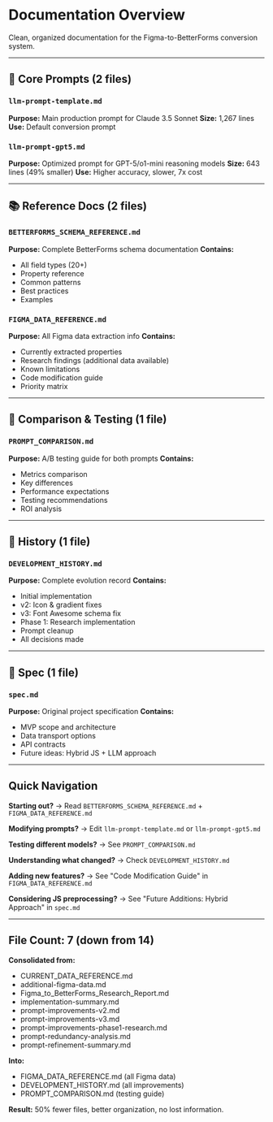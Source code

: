 # Documentation Overview

Clean, organized documentation for the Figma-to-BetterForms conversion system.

---

## 📌 Core Prompts (2 files)

### `llm-prompt-template.md`
**Purpose:** Main production prompt for Claude 3.5 Sonnet
**Size:** 1,267 lines
**Use:** Default conversion prompt

### `llm-prompt-gpt5.md`
**Purpose:** Optimized prompt for GPT-5/o1-mini reasoning models
**Size:** 643 lines (49% smaller)
**Use:** Higher accuracy, slower, 7x cost

---

## 📚 Reference Docs (2 files)

### `BETTERFORMS_SCHEMA_REFERENCE.md`
**Purpose:** Complete BetterForms schema documentation
**Contains:**
- All field types (20+)
- Property reference
- Common patterns
- Best practices
- Examples

### `FIGMA_DATA_REFERENCE.md`
**Purpose:** All Figma data extraction info
**Contains:**
- Currently extracted properties
- Research findings (additional data available)
- Known limitations
- Code modification guide
- Priority matrix

---

## 🔬 Comparison & Testing (1 file)

### `PROMPT_COMPARISON.md`
**Purpose:** A/B testing guide for both prompts
**Contains:**
- Metrics comparison
- Key differences
- Performance expectations
- Testing recommendations
- ROI analysis

---

## 📜 History (1 file)

### `DEVELOPMENT_HISTORY.md`
**Purpose:** Complete evolution record
**Contains:**
- Initial implementation
- v2: Icon & gradient fixes
- v3: Font Awesome schema fix
- Phase 1: Research implementation
- Prompt cleanup
- All decisions made

---

## 📖 Spec (1 file)

### `spec.md`
**Purpose:** Original project specification
**Contains:**
- MVP scope and architecture
- Data transport options
- API contracts
- Future ideas: Hybrid JS + LLM approach

---

## Quick Navigation

**Starting out?**
→ Read `BETTERFORMS_SCHEMA_REFERENCE.md` + `FIGMA_DATA_REFERENCE.md`

**Modifying prompts?**
→ Edit `llm-prompt-template.md` or `llm-prompt-gpt5.md`

**Testing different models?**
→ See `PROMPT_COMPARISON.md`

**Understanding what changed?**
→ Check `DEVELOPMENT_HISTORY.md`

**Adding new features?**
→ See "Code Modification Guide" in `FIGMA_DATA_REFERENCE.md`

**Considering JS preprocessing?**
→ See "Future Additions: Hybrid Approach" in `spec.md`

---

## File Count: 7 (down from 14)

**Consolidated from:**
- CURRENT_DATA_REFERENCE.md
- additional-figma-data.md  
- Figma_to_BetterForms_Research_Report.md
- implementation-summary.md
- prompt-improvements-v2.md
- prompt-improvements-v3.md
- prompt-improvements-phase1-research.md
- prompt-redundancy-analysis.md
- prompt-refinement-summary.md

**Into:**
- FIGMA_DATA_REFERENCE.md (all Figma data)
- DEVELOPMENT_HISTORY.md (all improvements)
- PROMPT_COMPARISON.md (testing guide)

**Result:** 50% fewer files, better organization, no lost information.

